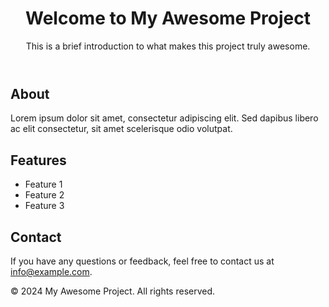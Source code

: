 <header>
    <h1>Welcome to My Awesome Project</h1>
    <p>This is a brief introduction to what makes this project truly awesome.</p>
</header>

<section>
    <h2>About</h2>
    <p>Lorem ipsum dolor sit amet, consectetur adipiscing elit. Sed dapibus libero ac elit consectetur,
    sit amet scelerisque odio volutpat.</p>
</section>

<section>
    <h2>Features</h2>
    <ul>
        <li>Feature 1</li>
        <li>Feature 2</li>
        <li>Feature 3</li>
    </ul>
</section>

<section>
    <h2>Contact</h2>
    <p>If you have any questions or feedback, feel free to contact us at <a href="mailto:info@example.com">info@example.com</a>.</p>
</section>

<footer>
    <p>&copy; 2024 My Awesome Project. All rights reserved.</p>
</footer>

